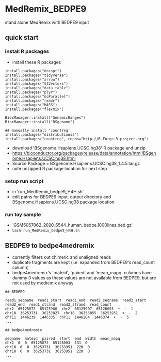 # MedRemix_BEDPE9
stand alone MedRemix with BEDPE9 input

## quick start

### install R packages

- install these R packages

```{R}
install.packages("docopt")
install.packages("tidyverse")
install.packages("arrow")
install.packages("S4Vectors")
install.packages("data.table")
install.packages("plyr")
install.packages("doParallel")
install.packages("readr")
install.packages("MASS")
install.packages("flexmix")

BiocManager::install("GenomicRanges")
BiocManager::install("BSgenome")

## manually install 'countreg'
install.packages("distributions3")
install.packages("countreg", repos="http://R-Forge.R-project.org")
```
- download 'BSgenome.Hsapiens.UCSC.hg38' R package and unzip
- https://bioconductor.org/packages/release/data/annotation/html/BSgenome.Hsapiens.UCSC.hg38.html
- Source Package = BSgenome.Hsapiens.UCSC.hg38_1.4.5.tar.gz
- note unzipped R package location for next step

### setup run script

- in 'run_MedRemix_bedpe9_H4H.sh'
- edit paths for BEDPE9 input, output directory and BSgenome.Hsapiens.UCSC.hg38 package location

### run toy sample

- 'GSM5067062_2020_6544_human_bedpe.1000lines.bed.gz'
- `bash run_MedRemix_bedpe9_H4H.sh`

## BEDPE9 to bedpe4medremix

- currently filters out chimeric and unaligned reads
- duplicate fragments are kept (i.e. expanded from BEDPE9's read_count column)
- bedpe4medremix's 'mateid', 'paired' and 'mean_mapq' columns have dummy 0 values as these values are not available from BEDPE9, but are not used by medremix anyway

```
## BEDPE9

read1_seqname  read1_start  read1_end  read2_seqname  read2_start  read2_end  read1_strand  read2_strand  read_count
chr2  65125872  65125960  chr2  65125907  65126003  +  -  1
chr18  36253731  36253827  chr18  36253855  36253951  +  -  2
chr11  1446239  1446335  chr11  1446284  1446374  +  -  5
...

## bedpe4medremix

seqname  mateid  paired  start  end  width  mean_mapq
chr2  0  0  65125872  65126003  131  0
chr18  0  0  36253731  36253951  220  0
chr18  0  0  36253731  36253951  220  0
...
```

